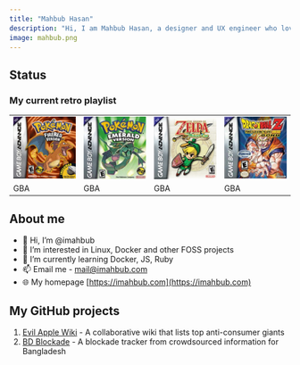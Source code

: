 ```yaml
---
title: "Mahbub Hasan"
description: "Hi, I am Mahbub Hasan, a designer and UX engineer who loves to build UI, UX and design stuff"
image: mahbub.png
---
```

## Status

### My current retro playlist


|                                              |                                             |                                                           |                                                             |
| ---------------------------------------------- | --------------------------------------------- | ----------------------------------------------------------- | ------------------------------------------------------------- |
| ![Pokemon Fire Red](/assets/poke-fr-gba.jpg) | ![Pokemon Emerald](/assets/poke-em-gba.jpg) | ![Legends of Zelda Minish Cap](/assets/zelda-mc-gba.webp) | ![Dragon Ball Z - Legends of Goku](/assets/dbz-log-gba.jpg) |
| GBA                                          | GBA                                         | GBA                                                       | GBA                                                         |

## About me

- 👋 Hi, I’m @imahbub
- 👀 I’m interested in Linux, Docker and other FOSS projects
- 🌱 I’m currently learning Docker, JS, Ruby
- 📫 Email me - [mail@imahbub.com](mailto:mail@imahbub.com)
- 🌐 My homepage [https://imahbub.com](https://imahbub.com)

## My GitHub projects

1. [Evil Apple Wiki](https://github.com/imahbub/evilapple) - A collaborative wiki that lists top anti-consumer giants
2. [BD Blockade](https://hartal.thepenguins.club/) - A blockade tracker from crowdsourced information for Bangladesh
